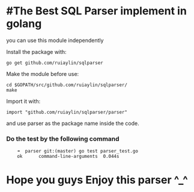 #The Best SQL Parser implement in golang
=============

you can use this module independently

Install the package with:

    go get github.com/ruiaylin/sqlparser
    
Make the module before use: 

    cd $GOPATH/src/github.com/ruiaylin/sqlparser/
    make 
    
Import it with:

    import "github.com/ruiaylin/sqlparser/parser"

and use parser as the package name inside the code.

### Do the test by the following command

        ➜  parser git:(master) go test parser_test.go 
        ok  	command-line-arguments	0.044s


Hope you guys Enjoy this parser ^_^ 
===================================
